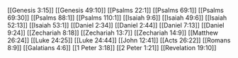 [[Genesis 3:15]]
[[Genesis 49:10]]
[[Psalms 22:1]]
[[Psalms 69:1]]
[[Psalms 69:30]]
[[Psalms 88:1]]
[[Psalms 110:1]]
[[Isaiah 9:6]]
[[Isaiah 49:6]]
[[Isaiah 52:13]]
[[Isaiah 53:1]]
[[Daniel 2:34]]
[[Daniel 2:44]]
[[Daniel 7:13]]
[[Daniel 9:24]]
[[Zechariah 8:18]]
[[Zechariah 13:7]]
[[Zechariah 14:9]]
[[Matthew 26:24]]
[[Luke 24:25]]
[[Luke 24:44]]
[[John 12:41]]
[[Acts 26:22]]
[[Romans 8:9]]
[[Galatians 4:6]]
[[1 Peter 3:18]]
[[2 Peter 1:21]]
[[Revelation 19:10]]
